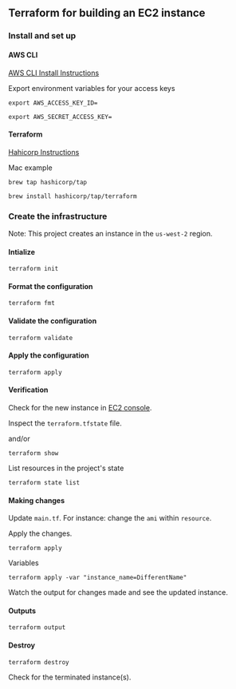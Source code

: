 ## Terraform for building an EC2 instance

### Install and set up

#### AWS CLI

[AWS CLI Install Instructions](https://docs.aws.amazon.com/cli/latest/userguide/getting-started-install.html)

Export environment variables for your access keys

`export AWS_ACCESS_KEY_ID=`

`export AWS_SECRET_ACCESS_KEY=`

#### Terraform

[Hahicorp Instructions](https://developer.hashicorp.com/terraform/install)

Mac example

`brew tap hashicorp/tap`

`brew install hashicorp/tap/terraform`

### Create the infrastructure

Note: This project creates an instance in the `us-west-2` region.

#### Intialize

`terraform init`

#### Format the configuration

`terraform fmt`

#### Validate the configuration

`terraform validate`

#### Apply the configuration

`terraform apply`

#### Verification

Check for the new instance in [EC2 console](https://console.aws.amazon.com/ec2/v2/home?region=us-west-2#Instances:sort=instanceId).

Inspect the `terraform.tfstate` file.

and/or

`terraform show`

List resources in the project's state

`terraform state list`

#### Making changes

Update `main.tf`. For instance: change the `ami` within `resource`.

Apply the changes.

`terraform apply`

Variables

`terraform apply -var "instance_name=DifferentName"`

Watch the output for changes made and see the updated instance.

#### Outputs

`terraform output`

#### Destroy

`terraform destroy`

Check for the terminated instance(s).

